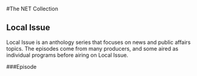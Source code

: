 #The NET Collection

## Local Issue
Local Issue is an anthology series that focuses on news and public affairs topics.  The episodes come from many producers, and some aired as individual programs before airing on Local Issue.

###Episode
